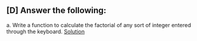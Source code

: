 ## [D] Answer the following:

a. Write a function to calculate the factorial of any sort of integer entered through the keyboard. [Solution](./a.c)
